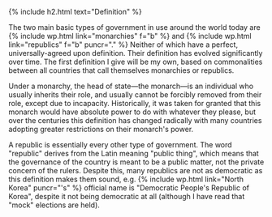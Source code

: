 {% include h2.html text="Definition" %}

The two main basic types of government in use around the world today are {% include wp.html link="monarchies" f="b" %} and {% include wp.html link="republics" f="b" puncr="." %} Neither of which have a perfect, universally-agreed upon definition. Their definition has evolved significantly over time. The first definition I give will be my own, based on commonalities between all countries that call themselves monarchies or republics. 

Under a monarchy, the head of state&mdash;the monarch&mdash;is an individual who usually inherits their role, and usually cannot be forcibly removed from their role, except due to incapacity. Historically, it was taken for granted that this monarch would have absolute power to do with whatever they please, but over the centuries this definition has changed radically with many countries adopting greater restrictions on their monarch's power. 

A republic is essentially every other type of government. The word "republic" derives from the Latin meaning "public thing", which means that the governance of the country is meant to be a public matter, not the private concern of the rulers. Despite this, many republics are not as democratic as this definition makes them sound, e.g. {% include wp.html link="North Korea" puncr="'s" %} official name is "Democratic People's Republic of Korea", despite it not being democratic at all (although I have read that "mock" elections are held).